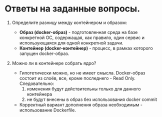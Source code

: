 # Ответы на заданные вопросы.
1. Определите разницу между контейнером и образом:
    - __Образ (docker-образ)__ - подготовленная среда на базе конкретной ОС, содержащая, как правило, один сервис и использующаяся для одной конкретной задачи. 
    - __Контейнер (docker-контейнер)__ - процесс, в рамках которого запущен docker-образ.

2. Можно ли в контейнере собрать ядро?
    - Гипотетически можно, но не имеет смысла. Docker-образ состоит из слоёв, все, кроме последнего - Read Only. Следовательно:
      1. изменения будут действительны только для данного контейнера
      2. не будут внесены в образ без использования docker commit
    - Корректный вариант дополнения образа необходимым - использование Dockerfile.